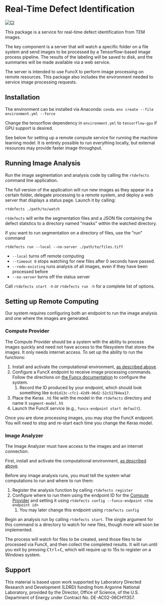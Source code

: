 # Real-Time Defect Identification

[![CI](https://github.com/ivem-argonne/real-time-defect-analysis/actions/workflows/python-app.yml/badge.svg)](https://github.com/ivem-argonne/real-time-defect-analysis/actions/workflows/python-app.yml)

This package is a service for real-time defect identification from TEM images. 

The key component is a server that will watch a specific folder on a file system and 
send images to be processed by a Tensorflow-based image process pipeline. 
The results of the labeling will be saved to disk, and the summaries will be made
available via a web service.

The server is intended to use FuncX to perform image processing on remote resources. 
This package also includes the environment needed to service image processing requests.

## Installation

The environment can be installed via Anaconda: ``conda env create --file environment.yml --force``

Change the tensorflow dependency in `environment.yml` to `tensorflow-gpu` if GPU support is desired.

See below for setting up a remote compute service for running the machine learning model.
It is entirely possible to run everything locally, but external resources may provide faster image throughput.

## Running Image Analysis

Run the image segmentation and analysis code by calling the `rtdefects` command line application.

The full version of the application will run new images as they appear in a certain folder,
delegate processing to a remote system,
and deploy a web server that displays a status page. Launch it by calling: 

`rtdefects ./path/to/watch`

`rtdefects` will write the segmentation files and a JSON file containing the defect statstics
to a directory named "masks" within the watched directory.

If you want to run segmentation on a directory of files, use the "run" command

`rtdefects run --local --no-server ./path/to/files.tiff`

- `--local` turns off remote computing
- `--timeout 0` stops watching for new files after 0 seconds have passed.
- `--redo-existing` runs analysis of all images, even if they have been processed before
- `--no-server` turns off the status server

Call `rtdefects start -h` or `rtdefects run -h` for a complete list of options.

## Setting up Remote Computing

Our system requires configuring both an endpoint to run the image analysis and one where the images are generated. 

### Compute Provider

The Compute Provider should be a system with the ability to process images quickly and need not have access
to the filesystem that stores the images. It only needs internet access. To set up the ability to run the functions:

1. Install and activate the computational environment, [as described above](#installation).
1. Configure a FuncX endpoint to receive image processing commands. Follow the directions on [the Funcx documentation](https://funcx.readthedocs.io/en/latest/endpoints.html#first-time-setup)
to configure the system.
    1. Record the ID produced by your endpoint, which should look something like `8c01d13c-cfc1-42d9-96d2-52c51784ea17`.  
1. Place the Keras `.h5` file with the model in the `rtdefects` directory and name it `segment-model.h5`
1. Launch the FuncX service (e.g., `funcx-endpoint start default`).

Once you are done processing images, you may stop the FuncX endpoint. 
You will need to stop and re-start each time you change the Keras model. 

### Image Analyzer

The Image Analyzer must have access to the images and an internet connection.

First, install and activate the computational environment, [as described above](#installation).

Before any image analysis runs, you must tell the system what computations to run and where to run them:
1. Register the analysis function by calling `rtdefects register`
1. Configure where to run them using the endpoint ID for the [Compute Provider](#compute-provider)
and setting it using `rtdefects config --funcx-endpoint <the endpoint id>`
   1. You may later change this endpoint using `rtdefects config`

Begin an analysis run by calling `rtdefects start`.
The single argument for this command is a directory to watch for new files,
though more will soon be implemented.

The process will watch for files to be created, send those files
to be processed via FuncX, and then collect the completed results.
It will run until you exit by pressing <kbd>Ctrl</kbd>+<kbd>C</kbd>,
which will require up to 15s to register on a Windows system.


## Support

This material is based upon work supported by Laboratory Directed Research and Development (LDRD) funding from Argonne National Laboratory, provided by the Director, Office of Science, of the U.S. Department of Energy under Contract No. DE-AC02-06CH11357.
